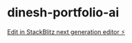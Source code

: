 # dinesh-portfolio-ai

[Edit in StackBlitz next generation editor ⚡️](https://stackblitz.com/~/github.com/Thedineshk24/dinesh-portfolio-ai)